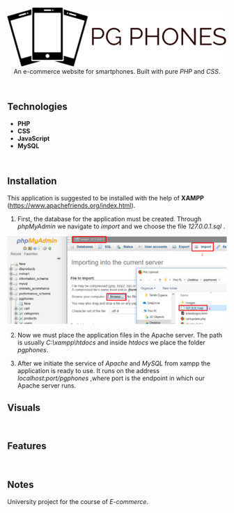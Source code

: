 <p align="center">
  <img src="./pgphones/images/logo.png"/> <br> 
  An e-commerce website for smartphones. Built with pure <i>PHP</i> and <i>CSS</i>.
</p>
<br> 

## Technologies
* **PHP**
* **CSS**
* **JavaScript**
* **MySQL**
<br>

## Installation
This application is suggested to be installed with the help of **XAMPP** (https://www.apachefriends.org/index.html).

1. First, the database for the application must be created. Through _phpMyAdmin_ we navigate to _import_ and we choose the file _127.0.0.1.sql_ .
<p align="center"> <img src="./img_for_readme/dbinst.png"/ width="650"> </p>

2. Now we must place the application files in the Apache server. The path is usually _C:\xampp\htdocs_ and inside _htdocs_ we place the folder _pgphones_.

3. After we initiate the service of _Apache_ and _MySQL_ from xampp the application is ready to use. It runs on the address _localhost:port/pgphones_ ,where port is the endpoint in which our Apache server runs.


## Visuals
<br>

## Features
<br>

## Notes
University project for the course of _E-commerce_.
